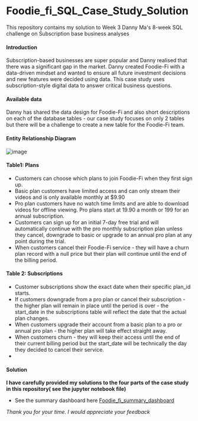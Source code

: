 # Foodie_fi_SQL_Case_Study_Solution
This repository contains my solution to Week 3 Danny Ma's 8-week SQL challenge on Subscription base business analyses

#### Introduction
Subscription-based businesses are super popular and Danny realised that there was a significant gap in the market. Danny created Foodie-Fi with a data-driven mindset and wanted to ensure all future investment decisions and new features were decided using data. This case study uses subscription-style digital data to answer critical business questions.

#### Available data
Danny has shared the data design for Foodie-Fi and also short descriptions on each of the database tables - our case study focuses on only 2 tables but there will be a challenge to create a new table for the Foodie-Fi team.

#### Entity Relationship Diagram
![image](https://github.com/DataStance1/Foodie_fi_SQL_Case_Study_Solution/assets/114801619/bebee734-c09e-480b-9fa6-46fce5f2dc2f)

#### Table1: Plans
- Customers can choose which plans to join Foodie-Fi when they first sign up.
- Basic plan customers have limited access and can only stream their videos and is only available monthly at $9.90
- Pro plan customers have no watch time limits and are able to download videos for offline viewing. Pro plans start at 19.90 a month or 199 for an annual subscription.
- Customers can sign up for an initial 7-day free trial and will automatically continue with the pro monthly subscription plan unless they cancel, downgrade to basic or upgrade to an annual pro plan at any point during the trial.
- When customers cancel their Foodie-Fi service - they will have a churn plan record with a null price but their plan will continue until the end of the billing period.

#### Table 2: Subscriptions
- Customer subscriptions show the exact date when their specific plan_id starts.
- If customers downgrade from a pro plan or cancel their subscription - the higher plan will remain in place until the period is over - the start_date in the subscriptions table will reflect the date that the actual plan changes.
- When customers upgrade their account from a basic plan to a pro or annual pro plan - the higher plan will take effect straight away.
- When customers churn - they will keep their access until the end of their current billing period but the start_date will be technically the day they decided to cancel their service.
- 
#### Solution
  **I have carefully provided my solutions to the four parts of the case study in this repository( see the jupyter notebook file)** 
- See the summary dashboard here [Foodie_fi_summary_dashboard](https://public.tableau.com/app/profile/caleb.chijindu.ugorji/viz/Foodie_fisummarydashboard/Dashboard3?publish=yes) 

*Thank you for your time. I would appreciate your feedback*
